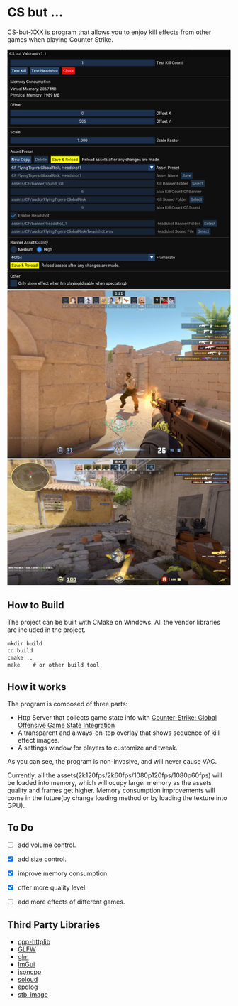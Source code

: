 # CS but ...
CS-but-XXX is program that allows you to enjoy kill effects from other games when playing Counter Strike.

![](doc/settingwindow.png)
![](doc/effect.jpg)
![](doc/effect2.jpg)
## How to Build
The project can be built with CMake on Windows. All the vendor libraries are included in the project.
```
mkdir build
cd build
cmake ..
make    # or other build tool
```

## How it works
The program is composed of three parts:
- Http Server that collects game state info with [Counter-Strike: Global Offensive Game State Integration](https://developer.valvesoftware.com/wiki/Counter-Strike:_Global_Offensive_Game_State_Integration)
- A transparent and always-on-top overlay that shows sequence of kill effect images.
- A settings window for players to customize and tweak.

As you can see, the program is non-invasive, and will never cause VAC.

Currently, all the assets(2k120fps/2k60fps/1080p120fps/1080p60fps) will be loaded into memory, which will ocupy larger memory as the assets quality and frames get higher. Memory consumption improvements
will come in the future(by change loading method or by loading the texture into GPU).

## To Do
- [ ] add volume control.

- [x] add size control.

- [x] improve memory consumption.

- [x] offer more quality level.

- [ ] add more effects of different games.

## Third Party Libraries
- [cpp-httplib](https://github.com/yhirose/cpp-httplib)
- [GLFW](https://github.com/glfw/glfw)
- [glm](https://github.com/g-truc/glm)
- [ImGui](https://github.com/ocornut/imgui)
- [jsoncpp](https://github.com/open-source-parsers/jsoncpp)
- [soloud](https://github.com/jarikomppa/soloud)
- [spdlog](https://github.com/gabime/spdlog)
- [stb_image](https://github.com/nothings/stb)
